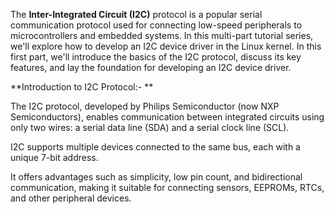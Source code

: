 The **Inter-Integrated Circuit (I2C)** protocol is a popular serial communication protocol used for connecting low-speed peripherals to microcontrollers and embedded systems. In this multi-part tutorial series, we'll explore how to develop an I2C device driver in the Linux kernel. In this first part, we'll introduce the basics of the I2C protocol, discuss its key features, and lay the foundation for developing an I2C device driver.

**Introduction to I2C Protocol:- **

The I2C protocol, developed by Philips Semiconductor (now NXP Semiconductors), enables communication between integrated circuits using only two wires: a serial data line (SDA) and a serial clock line (SCL).

I2C supports multiple devices connected to the same bus, each with a unique 7-bit address.

It offers advantages such as simplicity, low pin count, and bidirectional communication, making it suitable for connecting sensors, EEPROMs, RTCs, and other peripheral devices.


